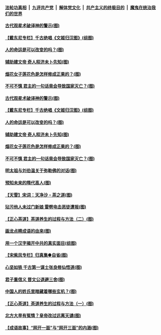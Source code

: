 

####  [法轮功真相](../../../../basic/blob/master/README.md?t=06210702) &nbsp;|&nbsp; [九评共产党](../../../../9ping.md/blob/master/README.md?t=06210702) &nbsp;|&nbsp; [解体党文化](../../../../jtdwh.md/blob/master/README.md?t=06210702)  &nbsp;|&nbsp; [共产主义的终极目的](../../../../gczydzjmd.md/blob/master/README.md?t=06210702) &nbsp;|&nbsp; [魔鬼在统治我们的世界](../../../../mgztzwmdsj.md/blob/master/README.md?t=06210702) 

#### [古代观星术破译神的警示(图)](../pages/p7/936938.md?t=06210702) 

#### [【戴东尼专栏】千古绝唱《文姬归汉图》(组图)](../pages/p7/933598.md?t=06210702) 

#### [人的命运是可以改变的吗？(图)](../pages/p7/936633.md?t=06210702) 

#### [辅助建文帝 奇人程济未卜先知(图)](../pages/p7/936751.md?t=06210702) 

#### [烟花女子莲花色是怎样修成正果的？(图)](../pages/p7/936627.md?t=06210702) 

#### [不可不慎 君主的一句话竟会导致国家灭亡？(图)](../pages/p7/936921.md?t=06210702) 

#### [古代观星术破译神的警示(图)](../pages/p7/936938.md?t=06210702) 

#### [【戴东尼专栏】千古绝唱《文姬归汉图》(组图)](../pages/p7/933598.md?t=06210702) 

#### [人的命运是可以改变的吗？(图)](../pages/p7/936633.md?t=06210702) 

#### [辅助建文帝 奇人程济未卜先知(图)](../pages/p7/936751.md?t=06210702) 

#### [烟花女子莲花色是怎样修成正果的？(图)](../pages/p7/936627.md?t=06210702) 

#### [不可不慎 君主的一句话竟会导致国家灭亡？(图)](../pages/p7/936921.md?t=06210702) 

#### [明太祖与刘伯温关于弥勒佛的对话(图)](../pages/p7/936918.md?t=06210702) 

#### [预知未来的隋代高人(图)](../pages/p7/936519.md?t=06210702) 

#### [【天雪】宋词：天净沙・茶之道(图)](../pages/p7/936606.md?t=06210702) 

#### [玷污他人未过门新娘 雷劈电击恶徒遭报(图)](../pages/p7/936730.md?t=06210702) 

#### [【正心茶道】茶道养生的过程与方法（二）(图)](../pages/p7/936188.md?t=06210702) 

#### [画龙点睛成语的由来(图)](../pages/p7/936521.md?t=06210702) 

#### [用一个汉字揭开中共的真实面目(组图)](../pages/p7/936605.md?t=06210702) 

#### [【宋紫凤专栏】归真集●自省(图)](../pages/p7/936715.md?t=06210702) 

#### [心坚如铁 千古第一谋士张良修仙悟道(图)](../pages/p7/936518.md?t=06210702) 

#### [君子重信义 晋文公退避三舍(图)](../pages/p7/936517.md?t=06210702) 

#### [中国人的姓氏里暗藏着哪些玄机？(图)](../pages/p7/936608.md?t=06210702) 

#### [【正心茶道】茶道养生的过程与方法（一）(图)](../pages/p7/936187.md?t=06210702) 

#### [北方大旱有冤情？皇帝改过远离天谴(图)](../pages/p7/936431.md?t=06210702) 

#### [【成语故事】“网开一面”与“网开三面”的内涵(图)](../pages/p7/936380.md?t=06210702) 

